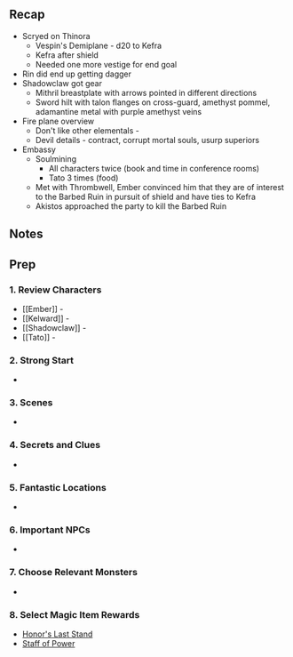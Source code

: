 

## Recap


* Scryed on Thinora
	* Vespin's Demiplane - d20 to Kefra
	* Kefra after shield
	* Needed one more vestige for end goal
* Rin did end up getting dagger
* Shadowclaw got gear
	* Mithril breastplate with arrows pointed in different directions
	* Sword hilt with talon flanges on cross-guard, amethyst pommel, adamantine metal with purple amethyst veins
* Fire plane overview
	* Don't like other elementals - 
	* Devil details - contract, corrupt mortal souls, usurp superiors
* Embassy
	* Soulmining
		* All characters twice (book and time in conference rooms)
		* Tato 3 times (food)
	* Met with Thrombwell, Ember convinced him that they are of interest to the Barbed Ruin in pursuit of shield and have ties to Kefra
	* Akistos approached the party to kill the Barbed Ruin

## Notes
## Prep
### 1. Review Characters

* [[Ember]] - 
* [[Kelward]] -
* [[Shadowclaw]] - 
* [[Tato]] - 

### 2. Strong Start

* 

### 3. Scenes

* 

### 4. Secrets and Clues

* 

### 5. Fantastic Locations

* 

### 6. Important NPCs

* 

### 7. Choose Relevant Monsters

* 

### 8. Select Magic Item Rewards

* [Honor's Last Stand](https://www.dndbeyond.com/magic-items/8978059-honors-last-stand-rotld-dormant)
* [Staff of Power](https://www.dndbeyond.com/magic-items/4764-staff-of-power)
